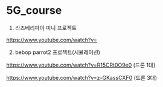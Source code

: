 # 5G_course

1. 라즈베리파이 미니 프로젝트

https://www.youtube.com/watch?v=

2. bebop parrot2 프로젝트(시뮬레이션)

https://www.youtube.com/watch?v=R15CRt0O9e0 (드론 1대)

https://www.youtube.com/watch?v=z-GKassCXF0 (드론 3대)
